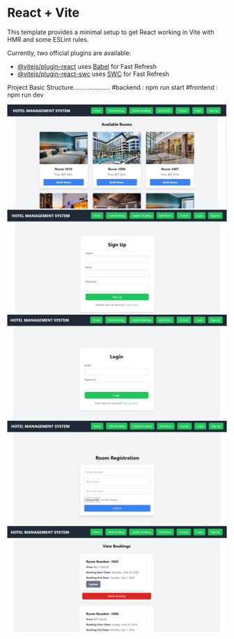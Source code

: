 # React + Vite

This template provides a minimal setup to get React working in Vite with HMR and some ESLint rules.

Currently, two official plugins are available:

- [@vitejs/plugin-react](https://github.com/vitejs/vite-plugin-react/blob/main/packages/plugin-react/README.md) uses [Babel](https://babeljs.io/) for Fast Refresh
- [@vitejs/plugin-react-swc](https://github.com/vitejs/vite-plugin-react-swc) uses [SWC](https://swc.rs/) for Fast Refresh

Project Basic Structure.....................
#backend : npm run start
#frontend : npm run dev

![front-page](../project-photos/frontend-img.PNG)
![front-page](../project-photos/signup.PNG)
![front-page](../project-photos/login.PNG)
![front-page](../project-photos/addroom.PNG)
![front-page](../project-photos/view-booking.PNG)
